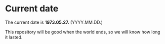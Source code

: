 # Current date

The current date is **1973.05.27.** (YYYY.MM.DD.)

This repository will be good when the world ends, so we will know how long it lasted.